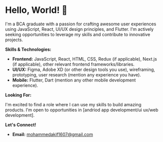 # Hello, World! 👋

I'm a BCA graduate with a passion for crafting awesome user experiences using JavaScript, React, UI/UX design principles, and Flutter. I'm actively seeking opportunities to leverage my skills and contribute to innovative projects.

**Skills & Technologies:**

*   **Frontend:** JavaScript, React, HTML, CSS, Redux (if applicable), Next.js (if applicable), other relevant frontend frameworks/libraries.
*   **UI/UX:** Figma, Adobe XD (or other design tools you use), wireframing, prototyping, user research (mention any experience you have).
*   **Mobile:** Flutter, Dart (mention any other mobile development experience).

**Looking For:**

I'm excited to find a role where I can use my skills to build amazing products.  I'm open to opportunities in [andriod app development/ui ux/web development].

**Let's Connect!**

*   **Email:** mohammedakif1607@gmail.com

<!---
akif160705/akif160705 is a ✨ special ✨ repository because its `README.md` (this file) appears on your GitHub profile.
You can click the Preview link to take a look at your changes.
--->
